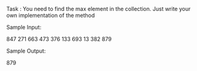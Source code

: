 Task :
You need to find the max element in the collection. Just write your own implementation of the method

Sample Input:

847 271 663 473 376 133 693 13 382 879

Sample Output:

879